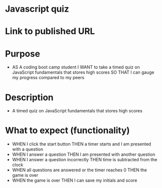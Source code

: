 # Javascript quiz

# Link to published URL
 
# Purpose 
* AS A coding boot camp student
I WANT to take a timed quiz on JavaScript fundamentals that stores high scores
SO THAT I can gauge my progress compared to my peers

# Description 
* A timed quiz on JavaScript fundamentals that stores high scores


# What to expect (functionality)
* WHEN I click the start button
THEN a timer starts and I am presented with a question
* WHEN I answer a question
THEN I am presented with another question
* WHEN I answer a question incorrectly
THEN time is subtracted from the clock
* WHEN all questions are answered or the timer reaches 0
THEN the game is over
* WHEN the game is over
THEN I can save my initials and score